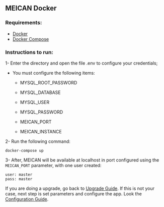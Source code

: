 ## MEICAN Docker

### Requirements:
* <a href="https://docs.docker.com/install">Docker</a>
* <a href="https://docs.docker.com/compose/install">Docker Compose</a>


### Instructions to run:


1- Enter the directory and open the file .env to configure your credentials;

   - You must configure the following items:
   
     * MYSQL_ROOT_PASSWORD
    
     * MYSQL_DATABASE
    
     * MYSQL_USER
    
     * MYSQL_PASSWORD
     
     * MEICAN_PORT
     
     * MEICAN_INSTANCE
        
        
2- Run the following command:

    docker-compose up


3- After, MEICAN will be available at localhost in port configured using the `MEICAN_PORT` parameter, with one user created:

```
user: master
pass: master
```

If you are doing a upgrade, go back to [Upgrade Guide](https://github.com/ufrgs-hyman/meican/blob/master/docs/guide/upgrade.md). If this is not your case, next step is set parameters and configure the app. Look the [Configuration Guide](https://github.com/ufrgs-hyman/meican/blob/master/docs/guide/configuration.md).

